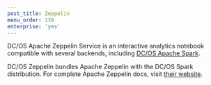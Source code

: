 ```yaml
---
post_title: Zeppelin
menu_order: 130
enterprise: 'yes'
---
```


DC/OS Apache Zeppelin Service is an interactive analytics notebook compatible with
several backends, including [DC/OS Apache
Spark](https://docs.mesosphere.com/1.8/usage/service-guides/spark/).

DC/OS Zeppelin bundles Apache Zeppelin with the DC/OS Spark
distribution. For complete Apache Zeppelin docs, visit [their
website](https://zeppelin.incubator.apache.org/).
